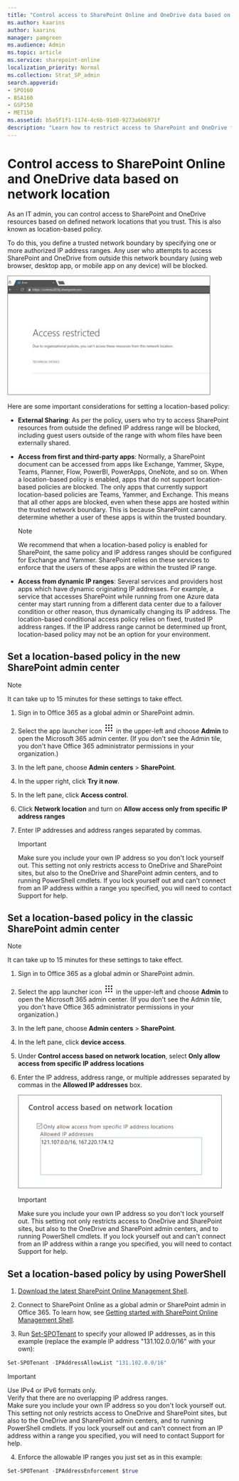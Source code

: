 ```yaml
---
title: "Control access to SharePoint Online and OneDrive data based on network location"
ms.author: kaarins
author: kaarins
manager: pamgreen
ms.audience: Admin
ms.topic: article
ms.service: sharepoint-online
localization_priority: Normal
ms.collection: Strat_SP_admin
search.appverid:
- SPO160
- BSA160
- GSP150
- MET150
ms.assetid: b5a5f1f1-1174-4c6b-91d0-9273a6b6971f
description: "Learn how to restrict access to SharePoint and OneDrive from untrusted networks."
---
```


# Control access to SharePoint Online and OneDrive data based on network location

As an IT admin, you can control access to SharePoint and OneDrive resources based on defined network locations that you trust. This is also known as location-based policy.
  
To do this, you define a trusted network boundary by specifying one or more authorized IP address ranges. Any user who attempts to access SharePoint and OneDrive from outside this network boundary (using web browser, desktop app, or mobile app on any device) will be blocked.
  
![Access restricted message in browser](media/7efa9e14-cd9e-4369-8f24-c218c222025d.png)
  
Here are some important considerations for setting a location-based policy:
  
- **External Sharing**: As per the policy, users who try to access SharePoint resources from outside the defined IP address range will be blocked, including guest users outside of the range with whom files have been externally shared. 
    
- **Access from first and third-party apps**: Normally, a SharePoint document can be accessed from apps like Exchange, Yammer, Skype, Teams, Planner, Flow, PowerBI, PowerApps, OneNote, and so on. When a location-based policy is enabled, apps that do not support location-based policies are blocked. The only apps that currently support location-based policies are Teams, Yammer, and Exchange. This means that all other apps are blocked, even when these apps are hosted within the trusted network boundary. This is because SharePoint cannot determine whether a user of these apps is within the trusted boundary. 
    
    > [!NOTE]
    > We recommend that when a location-based policy is enabled for SharePoint, the same policy and IP address ranges should be configured for Exchange and Yammer. SharePoint relies on these services to enforce that the users of these apps are within the trusted IP range. 
  
- **Access from dynamic IP ranges**: Several services and providers host apps which have dynamic originating IP addresses. For example, a service that accesses SharePoint while running from one Azure data center may start running from a different data center due to a failover condition or other reason, thus dynamically changing its IP address. The location-based conditional access policy relies on fixed, trusted IP address ranges. If the IP address range cannot be determined up front, location-based policy may not be an option for your environment. 

## Set a location-based policy in the new SharePoint admin center

> [!NOTE]
> It can take up to 15 minutes for these settings to take effect. 
  
1. Sign in to Office 365 as a global admin or SharePoint admin.
    
2. Select the app launcher icon ![The app launcher icon in Office 365](media/e5aee650-c566-4100-aaad-4cc2355d909f.png) in the upper-left and choose **Admin** to open the Microsoft 365 admin center. (If you don't see the Admin tile, you don't have Office 365 administrator permissions in your organization.) 
  
3. In the left pane, choose **Admin centers** \> **SharePoint**.

4. In the upper right, click **Try it now**.
    
4. In the left pane, click **Access control**.
    
5. Click **Network location** and turn on **Allow access only from specific IP address ranges**
    
6. Enter IP addresses and address ranges separated by commas. 
  
    > [!IMPORTANT]
    > Make sure you include your own IP address so you don't lock yourself out. This setting not only restricts access to OneDrive and SharePoint sites, but also to the OneDrive and SharePoint admin centers, and to running PowerShell cmdlets. If you lock yourself out and can't connect from an IP address within a range you specified, you will need to contact Support for help.
    
## Set a location-based policy in the classic SharePoint admin center

> [!NOTE]
> It can take up to 15 minutes for these settings to take effect. 
  
1. Sign in to Office 365 as a global admin or SharePoint admin.
    
2. Select the app launcher icon ![The app launcher icon in Office 365](media/e5aee650-c566-4100-aaad-4cc2355d909f.png) in the upper-left and choose **Admin** to open the Microsoft 365 admin center. (If you don't see the Admin tile, you don't have Office 365 administrator permissions in your organization.) 
    
3. In the left pane, choose **Admin centers** \> **SharePoint**.
    
4. In the left pane, click **device access**.
    
5. Under **Control access based on network location**, select **Only allow access from specific IP address locations**
    
6. Enter the IP address, address range, or multiple addresses separated by commas in the **Allowed IP addresses** box. 
    
    ![Control access option in SharePoint admin center](media/2c11f07c-ec95-4aa6-b221-4cfaba31034e.png)
  
    > [!IMPORTANT]
    > Make sure you include your own IP address so you don't lock yourself out. This setting not only restricts access to OneDrive and SharePoint sites, but also to the OneDrive and SharePoint admin centers, and to running PowerShell cmdlets. If you lock yourself out and can't connect from an IP address within a range you specified, you will need to contact Support for help.

## Set a location-based policy by using PowerShell

1. [Download the latest SharePoint Online Management Shell](https://go.microsoft.com/fwlink/p/?LinkId=255251).
    
2. Connect to SharePoint Online as a global admin or SharePoint admin in Office 365. To learn how, see [Getting started with SharePoint Online Management Shell](/powershell/sharepoint/sharepoint-online/connect-sharepoint-online).
    
3. Run [Set-SPOTenant](https://go.microsoft.com/fwlink/?linkid=872571) to specify your allowed IP addresses, as in this example (replace the example IP address "131.102.0.0/16" with your own): 
    
  ```PowerShell
  Set-SPOTenant -IPAddressAllowList "131.102.0.0/16"
  ```

   > [!IMPORTANT]
   >  Use IPv4 or IPv6 formats only. <br>Verify that there are no overlapping IP address ranges. <br>Make sure you include your own IP address so you don't lock yourself out. This setting not only restricts access to OneDrive and SharePoint sites, but also to the OneDrive and SharePoint admin centers, and to running PowerShell cmdlets. If you lock yourself out and can't connect from an IP address within a range you specified, you will need to contact Support for help.
  
4. Enforce the allowable IP ranges you just set as in this example:
    
  ```PowerShell
  Set-SPOTenant -IPAddressEnforcement $true
  
  ```


